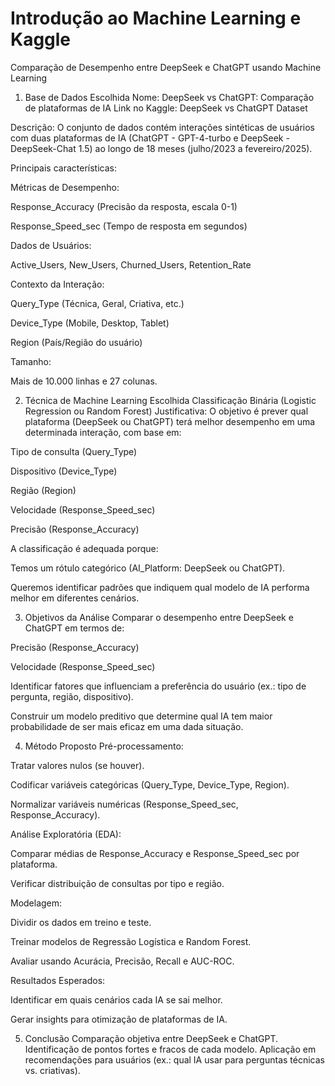 # Introdução ao Machine Learning e Kaggle


  Comparação de Desempenho entre DeepSeek e ChatGPT usando Machine Learning
  1. Base de Dados Escolhida
  Nome: DeepSeek vs ChatGPT: Comparação de plataformas de IA
  Link no Kaggle: DeepSeek vs ChatGPT Dataset
  
  Descrição:
  O conjunto de dados contém interações sintéticas de usuários com duas plataformas de IA (ChatGPT - GPT-4-turbo e DeepSeek - DeepSeek-Chat 1.5) ao longo de 18 meses (julho/2023 a fevereiro/2025).
  
  Principais características:
  
  Métricas de Desempenho:
  
  Response_Accuracy (Precisão da resposta, escala 0-1)
  
  Response_Speed_sec (Tempo de resposta em segundos)
  
  Dados de Usuários:
  
  Active_Users, New_Users, Churned_Users, Retention_Rate
  
  Contexto da Interação:
  
  Query_Type (Técnica, Geral, Criativa, etc.)
  
  Device_Type (Mobile, Desktop, Tablet)
  
  Region (País/Região do usuário)
  
  Tamanho:
  
  Mais de 10.000 linhas e 27 colunas.
  
  2. Técnica de Machine Learning Escolhida
  Classificação Binária (Logistic Regression ou Random Forest)
  Justificativa:
  O objetivo é prever qual plataforma (DeepSeek ou ChatGPT) terá melhor desempenho em uma determinada interação, com base em:
  
  Tipo de consulta (Query_Type)
  
  Dispositivo (Device_Type)
  
  Região (Region)
  
  Velocidade (Response_Speed_sec)
  
  Precisão (Response_Accuracy)
  
  A classificação é adequada porque:
  
  Temos um rótulo categórico (AI_Platform: DeepSeek ou ChatGPT).
  
  Queremos identificar padrões que indiquem qual modelo de IA performa melhor em diferentes cenários.
  
  3. Objetivos da Análise
  Comparar o desempenho entre DeepSeek e ChatGPT em termos de:
  
  Precisão (Response_Accuracy)
  
  Velocidade (Response_Speed_sec)
  
  Identificar fatores que influenciam a preferência do usuário (ex.: tipo de pergunta, região, dispositivo).
  
  Construir um modelo preditivo que determine qual IA tem maior probabilidade de ser mais eficaz em uma dada situação.
  
  4. Método Proposto
  Pré-processamento:
  
  Tratar valores nulos (se houver).
  
  Codificar variáveis categóricas (Query_Type, Device_Type, Region).
  
  Normalizar variáveis numéricas (Response_Speed_sec, Response_Accuracy).
  
  Análise Exploratória (EDA):
  
  Comparar médias de Response_Accuracy e Response_Speed_sec por plataforma.
  
  Verificar distribuição de consultas por tipo e região.
  
  Modelagem:
  
  Dividir os dados em treino e teste.
  
  Treinar modelos de Regressão Logística e Random Forest.
  
  Avaliar usando Acurácia, Precisão, Recall e AUC-ROC.
  
  Resultados Esperados:
  
  Identificar em quais cenários cada IA se sai melhor.
  
  Gerar insights para otimização de plataformas de IA.
  
  5. Conclusão
    Comparação objetiva entre DeepSeek e ChatGPT.
    Identificação de pontos fortes e fracos de cada modelo.
    Aplicação em recomendações para usuários (ex.: qual IA usar para perguntas técnicas vs. criativas).
